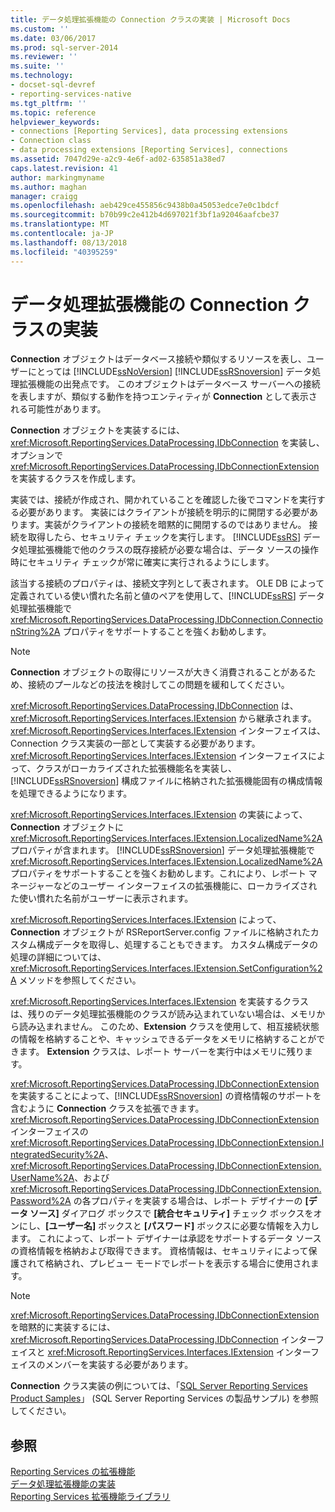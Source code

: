 ```yaml
---
title: データ処理拡張機能の Connection クラスの実装 | Microsoft Docs
ms.custom: ''
ms.date: 03/06/2017
ms.prod: sql-server-2014
ms.reviewer: ''
ms.suite: ''
ms.technology:
- docset-sql-devref
- reporting-services-native
ms.tgt_pltfrm: ''
ms.topic: reference
helpviewer_keywords:
- connections [Reporting Services], data processing extensions
- Connection class
- data processing extensions [Reporting Services], connections
ms.assetid: 7047d29e-a2c9-4e6f-ad02-635851a38ed7
caps.latest.revision: 41
author: markingmyname
ms.author: maghan
manager: craigg
ms.openlocfilehash: aeb429ce455856c9438b0a45053edce7e0c1bdcf
ms.sourcegitcommit: b70b99c2e412b4d697021f3bf1a92046aafcbe37
ms.translationtype: MT
ms.contentlocale: ja-JP
ms.lasthandoff: 08/13/2018
ms.locfileid: "40395259"
---
```

# <a name="implementing-a-connection-class-for-a-data-processing-extension"></a>データ処理拡張機能の Connection クラスの実装
  **Connection** オブジェクトはデータベース接続や類似するリソースを表し、ユーザーにとっては [!INCLUDE[ssNoVersion](../../../includes/ssnoversion-md.md)] [!INCLUDE[ssRSnoversion](../../../includes/ssrsnoversion-md.md)] データ処理拡張機能の出発点です。 このオブジェクトはデータベース サーバーへの接続を表しますが、類似する動作を持つエンティティが **Connection** として表示される可能性があります。  
  
 **Connection** オブジェクトを実装するには、<xref:Microsoft.ReportingServices.DataProcessing.IDbConnection> を実装し、オプションで <xref:Microsoft.ReportingServices.DataProcessing.IDbConnectionExtension> を実装するクラスを作成します。  
  
 実装では、接続が作成され、開かれていることを確認した後でコマンドを実行する必要があります。 実装にはクライアントが接続を明示的に開閉する必要があります。実装がクライアントの接続を暗黙的に開閉するのではありません。 接続を取得したら、セキュリティ チェックを実行します。 [!INCLUDE[ssRS](../../../includes/ssrs.md)] データ処理拡張機能で他のクラスの既存接続が必要な場合は、データ ソースの操作時にセキュリティ チェックが常に確実に実行されるようにします。  
  
 該当する接続のプロパティは、接続文字列として表されます。 OLE DB によって定義されている使い慣れた名前と値のペアを使用して、[!INCLUDE[ssRS](../../../includes/ssrs.md)] データ処理拡張機能で <xref:Microsoft.ReportingServices.DataProcessing.IDbConnection.ConnectionString%2A> プロパティをサポートすることを強くお勧めします。  
  
> [!NOTE]  
>  **Connection** オブジェクトの取得にリソースが大きく消費されることがあるため、接続のプールなどの技法を検討してこの問題を緩和してください。  
  
 <xref:Microsoft.ReportingServices.DataProcessing.IDbConnection> は、<xref:Microsoft.ReportingServices.Interfaces.IExtension> から継承されます。 <xref:Microsoft.ReportingServices.Interfaces.IExtension> インターフェイスは、Connection クラス実装の一部として実装する必要があります。 <xref:Microsoft.ReportingServices.Interfaces.IExtension> インターフェイスによって、クラスがローカライズされた拡張機能名を実装し、[!INCLUDE[ssRSnoversion](../../../includes/ssrsnoversion-md.md)] 構成ファイルに格納された拡張機能固有の構成情報を処理できるようになります。  
  
 <xref:Microsoft.ReportingServices.Interfaces.IExtension> の実装によって、**Connection** オブジェクトに <xref:Microsoft.ReportingServices.Interfaces.IExtension.LocalizedName%2A> プロパティが含まれます。 [!INCLUDE[ssRSnoversion](../../../includes/ssrsnoversion-md.md)] データ処理拡張機能で <xref:Microsoft.ReportingServices.Interfaces.IExtension.LocalizedName%2A> プロパティをサポートすることを強くお勧めします。これにより、レポート マネージャーなどのユーザー インターフェイスの拡張機能に、ローカライズされた使い慣れた名前がユーザーに表示されます。  
  
 <xref:Microsoft.ReportingServices.Interfaces.IExtension> によって、**Connection** オブジェクトが RSReportServer.config ファイルに格納されたカスタム構成データを取得し、処理することもできます。 カスタム構成データの処理の詳細については、<xref:Microsoft.ReportingServices.Interfaces.IExtension.SetConfiguration%2A> メソッドを参照してください。  
  
 <xref:Microsoft.ReportingServices.Interfaces.IExtension> を実装するクラスは、残りのデータ処理拡張機能のクラスが読み込まれていない場合は、メモリから読み込まれません。 このため、**Extension** クラスを使用して、相互接続状態の情報を格納することや、キャッシュできるデータをメモリに格納することができます。 **Extension** クラスは、レポート サーバーを実行中はメモリに残ります。  
  
 <xref:Microsoft.ReportingServices.DataProcessing.IDbConnectionExtension> を実装することによって、[!INCLUDE[ssRSnoversion](../../../includes/ssrsnoversion-md.md)] の資格情報のサポートを含むように **Connection** クラスを拡張できます。 <xref:Microsoft.ReportingServices.DataProcessing.IDbConnectionExtension> インターフェイスの <xref:Microsoft.ReportingServices.DataProcessing.IDbConnectionExtension.IntegratedSecurity%2A>、<xref:Microsoft.ReportingServices.DataProcessing.IDbConnectionExtension.UserName%2A>、および <xref:Microsoft.ReportingServices.DataProcessing.IDbConnectionExtension.Password%2A> の各プロパティを実装する場合は、レポート デザイナーの **[データ ソース]** ダイアログ ボックスで **[統合セキュリティ]** チェック ボックスをオンにし、**[ユーザー名]** ボックスと **[パスワード]** ボックスに必要な情報を入力します。 これによって、レポート デザイナーは承認をサポートするデータ ソースの資格情報を格納および取得できます。 資格情報は、セキュリティによって保護されて格納され、プレビュー モードでレポートを表示する場合に使用されます。  
  
> [!NOTE]  
>  <xref:Microsoft.ReportingServices.DataProcessing.IDbConnectionExtension> を暗黙的に実装するには、<xref:Microsoft.ReportingServices.DataProcessing.IDbConnection> インターフェイスと <xref:Microsoft.ReportingServices.Interfaces.IExtension> インターフェイスのメンバーを実装する必要があります。  
>   
>  **Connection** クラス実装の例については、「[SQL Server Reporting Services Product Samples](http://go.microsoft.com/fwlink/?LinkId=177889)」 (SQL Server Reporting Services の製品サンプル) を参照してください。  
  
## <a name="see-also"></a>参照  
 [Reporting Services の拡張機能](../reporting-services-extensions.md)   
 [データ処理拡張機能の実装](implementing-a-data-processing-extension.md)   
 [Reporting Services 拡張機能ライブラリ](../reporting-services-extension-library.md)  
  
  
